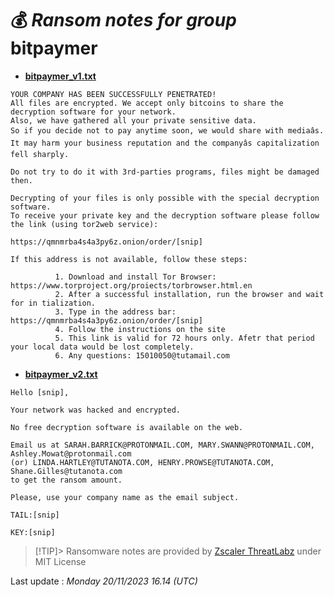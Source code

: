 # 💰 _Ransom notes for group_ bitpaymer
* **[bitpaymer_v1.txt](https://ransomware.live/ransomware_notes/bitpaymer/bitpaymer_v1.txt)**

```
YOUR COMPANY HAS BEEN SUCCESSFULLY PENETRATED!
All files are encrypted. We accept only bitcoins to share the decryption software for your network.
Also, we have gathered all your private sensitive data.
So if you decide not to pay anytime soon, we would share with mediaâs.
It may harm your business reputation and the companyâs capitalization fell sharply.

Do not try to do it with 3rd-parties programs, files might be damaged then.

Decrypting of your files is only possible with the special decryption software.
To receive your private key and the decryption software please follow the link (using tor2web service):

https://qmnmrba4s4a3py6z.onion/order/[snip]

If this address is not available, follow these steps:

          1. Download and install Tor Browser: https://www.torproject.org/proiects/torbrowser.html.en
          2. After a successful installation, run the browser and wait for in tialization.
          3. Type in the address bar: https://qmnmrba4s4a3py6z.onion/order/[snip]
          4. Follow the instructions on the site
          5. This link is valid for 72 hours only. Afetr that period your local data would be lost completely.
          6. Any questions: 15010050@tutamail.com

```
* **[bitpaymer_v2.txt](https://ransomware.live/ransomware_notes/bitpaymer/bitpaymer_v2.txt)**

```
Hello [snip],

Your network was hacked and encrypted.

No free decryption software is available on the web.

Email us at SARAH.BARRICK@PROTONMAIL.COM, MARY.SWANN@PROTONMAIL.COM, Ashley.Mowat@protonmail.com 
(or) LINDA.HARTLEY@TUTANOTA.COM, HENRY.PROWSE@TUTANOTA.COM, Shane.Gilles@tutanota.com 
to get the ransom amount.

Please, use your company name as the email subject.

TAIL:[snip]

KEY:[snip]

```


> [!TIP]> Ransomware notes are provided by [Zscaler ThreatLabz](https://github.com/threatlabz/ransomware_notes) under MIT License
> 




Last update : _Monday 20/11/2023 16.14 (UTC)_

